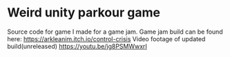 # Weird unity parkour game
 Source code for game I made for a game jam.
Game jam build can be found here: https://arkleanim.itch.io/control-crisis
Video footage of updated build(unreleased) https://youtu.be/jg8PSMWwxrI
